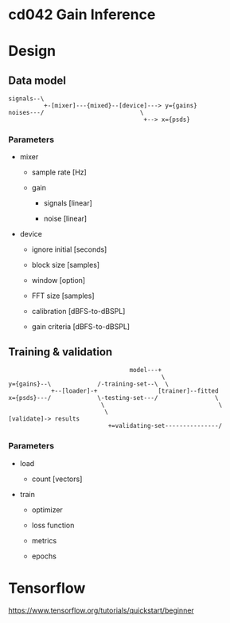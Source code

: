 # cd042 Gain Inference

# Design

## Data model
```
signals--\           
          +-[mixer]---{mixed}--[device]---> y={gains}
noises---/                           \
                                      +--> x={psds}
```                     
### Parameters

* mixer

    * sample rate [Hz]
    
    * gain

        * signals [linear]

        * noise [linear]

* device
    
    * ignore initial [seconds]

    * block size [samples]

    * window [option]

    * FFT size [samples]

    * calibration [dBFS-to-dBSPL]

    * gain criteria [dBFS-to-dBSPL]


## Training & validation
```
                                  model---+
                                           \
y={gains}--\             /-training-set--\  \    
            +--[loader]-+                 [trainer]--fitted    
x={psds}---/             \-testing-set---/                \
                          \                                \
                           \                                [validate]-> results
                            +=validating-set---------------/
```

### Parameters

* load
    
    * count [vectors]

* train
    
    * optimizer

    * loss function
    
    * metrics

    * epochs


# Tensorflow
https://www.tensorflow.org/tutorials/quickstart/beginner
